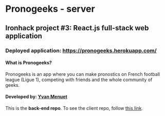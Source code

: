 # Pronogeeks - server
## Ironhack project #3: React.js full-stack web application

### Deployed application: https://pronogeeks.herokuapp.com/

#### What is Pronogeeks?
Pronogeeks is an app where you can make pronostics on French football league (Ligue 1), competing with friends and the whole community of geeks.<br>

#### Developed by: [Yvan Menuet](https://github.com/ymenuet)

This is the **back-end repo**. To see the client repo, follow [this link](https://github.com/ymenuet/pronogeeks).
